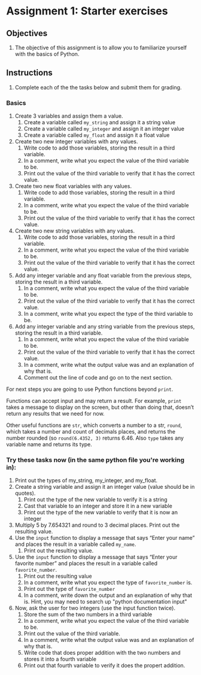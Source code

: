 # Assignment 1: Starter exercises

## Objectives
1. The objective of this assignment is to allow you to familiarize yourself 
with the basics of Python.
## Instructions
1. Complete each of the the tasks below and submit them for grading.
### Basics
1. Create 3 variables and assign them a value.
    1. Create a variable called `my_string` and assign it a string value
    1. Create a variable called `my_integer` and assign it an integer value
    1. Create a variable called `my_float` and assign it a float value
1. Create two new integer variables with any values.
    1. Write code to add those variables, storing the result in a third variable. 
    1. In a comment, write what you expect the value of the third variable to be.
    1. Print out the value of the third variable to verify that it has the correct value.
1. Create two new float variables with any values.
    1. Write code to add those variables, storing the result in a third variable. 
    1. In a comment, write what you expect the value of the third variable to be.
    1. Print out the value of the third variable to verify that it has the correct value.
1. Create two new string variables with any values.
    1. Write code to add those variables, storing the result in a third variable.
    1. In a comment, write what you expect the value of the third variable to be.
    1. Print out the value of the third variable to verify that it has the correct value.
1. Add any integer variable and any float variable from the previous steps, storing the result in a third variable. 
    1. In a comment, write what you expect the value of the third variable to be.
    1. Print out the value of the third variable to verify that it has the correct value.
    1. In a comment, write what you expect the type of the third variable to be.
1. Add any integer variable and any string variable from the previous steps, storing the result in a third variable. 
    1. In a comment, write what you expect the value of the third variable to be.
    1. Print out the value of the third variable to verify that it has the correct value.
    1. In a comment, write what the output value was and an explanation of why that is.
    1. Comment out the line of code and go on to the next section.

For next steps you are going to use Python functions beyond `print`.

Functions can accept input and may return a result. For example, `print` takes 
a message to display on the screen, but other than doing that, doesn’t return 
any results that we need for now.

Other useful functions are `str`, which converts a number to a str, `round`, 
which takes a number and count of decimals places, and returns the number 
rounded (so `round(6.4352, 3)` returns 6.46. Also `type` takes any variable name 
and returns its type.

### Try these tasks now (in the same python file you're working in):
1. Print out the types of my_string, my_integer, and my_float.
1. Create a string variable and assign it an integer value (value should be in quotes).
    1. Print out the type of the new variable to verify it is a string 
    1. Cast that variable to an integer and store it in a new variable
    1. Print out the type of the new variable to verify that it is now an integer
1. Multiply 5 by 7.654321 and round to 3 decimal places. Print out the resulting value.
1. Use the `input` function to display a message that says “Enter your name” and places the result in a variable called `my_name`. 
    1. Print out the resulting value.
3. Use the `input` function to display a message that says “Enter your favorite number” and places the result in a variable called `favorite_number`.
    1. Print out the resulting value
    1. In a comment, write what you expect the type of `favorite_number` is.
    1. Print out the type of `favorite_number`
    1. In a comment, write down the output and an explanation of why that is. Hint, you may need to search up "python documentation input"
1. Now, ask the user for two integers (use the input function twice).
    1. Store the sum of the two numbers in a third variable
    1. In a comment, write what you expect the value of the third variable to be.
    1. Print out the value of the third variable.
    1. In a comment, write what the output value was and an explanation of why that is.
    1. Write code that does proper addition with the two numbers and stores it into a fourth variable
    1. Print out that fourth variable to verify it does the propert addition.
